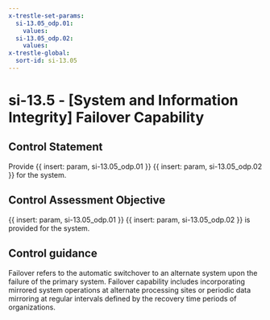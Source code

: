 ```yaml
---
x-trestle-set-params:
  si-13.05_odp.01:
    values:
  si-13.05_odp.02:
    values:
x-trestle-global:
  sort-id: si-13.05
---
```


# si-13.5 - \[System and Information Integrity\] Failover Capability

## Control Statement

Provide {{ insert: param, si-13.05_odp.01 }} {{ insert: param, si-13.05_odp.02 }} for the system.

## Control Assessment Objective

 {{ insert: param, si-13.05_odp.01 }} {{ insert: param, si-13.05_odp.02 }} is provided for the system.

## Control guidance

Failover refers to the automatic switchover to an alternate system upon the failure of the primary system. Failover capability includes incorporating mirrored system operations at alternate processing sites or periodic data mirroring at regular intervals defined by the recovery time periods of organizations.
